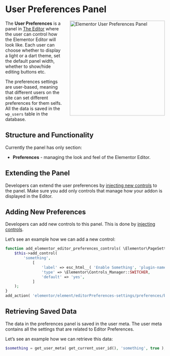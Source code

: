 # User Preferences Panel

<img src="/assets/img/user-preferences-panel.png" alt="Elementor User Preferences Panel" style="float: right; width: 300px; margin-left: 20px; margin-bottom: 20px;">

The **User Preferences** is a panel in [The Editor](/editor/) where the user can control how the Elementor Editor will look like. Each user can choose whether to display a light or a dart theme, set the default panel width, whether to show/hide editing buttons etc.

The preferences settings are user-based, meaning that different users on the site can set different preferences for them selfs. All the data is saved in the `wp_users` table in the database.

## Structure and Functionality

Currently the panel has only section:

* **Preferences** - managing the look and feel of the Elementor Editor.

## Extending the Panel

Developers can extend the user preferences by [injecting new controls](/hooks/injecting-controls) to the panel. Make sure you add only controls that manage how your addon is displayed in the Editor.

## Adding New Preferences 

Developers can add new controls to this panel. This is done by [injecting controls](/hooks/injecting-controls).

Let’s see an example how we can add a new control:

```php
function add_elementor_editor_preferences_controls( \Elementor\PageSettings\Page $page ) {
	$this->add_control(
		'something',
			[
				'label' => esc_html__( 'Enable Something', 'plugin-name' ),
				'type' => \Elementor\Controls_Manager::SWITCHER,
				'default' => 'yes',
			]
	);
}
add_action( 'elementor/element/editorPreferences-settings/preferences/before_section_end', 'add_elementor_editor_preferences_controls' );
```

## Retrieving Saved Data

The data in the preferences panel is saved in the user meta. The user meta contains all the settings that are related to Editor Preferences.

Let’s see an example how we can retrieve this data:

```php
$something = get_user_meta( get_current_user_id(), 'something', true );
```
